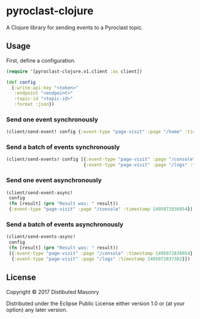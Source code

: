 # pyroclast-clojure

A Clojure library for sending events to a Pyroclast topic.

## Usage

First, define a configuration.

```clojure
(require '[pyroclast-clojure.v1.client :as client])

(def config
  {:write-api-key "<token>"
   :endpoint "<endpoint>"
   :topic-id "<topic-id>"
   :format :json})
```

### Send one event synchronously

```clojure
(client/send-event! config {:event-type "page-visit" :page "/home" :timestamp 1495072835000})
```

### Send a batch of events synchronously

```clojure
(client/send-events! config [{:event-type "page-visit" :page "/console" :timestamp 1495072836054}
                             {:event-type "page-visit" :page "/logs" :timestamp 1495072837302}])
```

### Send one event asynchronously

```clojure
(client/send-event-async!
 config
 (fn [result] (prn "Result was: " result))
 {:event-type "page-visit" :page "/console" :timestamp 1495072836054})
```

### Send a batch of events asynchronously

```clojure
(client/send-events-async!
 config
 (fn [result] (prn "Result was: " result))
 [{:event-type "page-visit" :page "/console" :timestamp 1495072836054}
  {:event-type "page-visit" :page "/logs" :timestamp 1495072837302}])
```


## License

Copyright © 2017 Distibuted Masonry

Distributed under the Eclipse Public License either version 1.0 or (at
your option) any later version.
